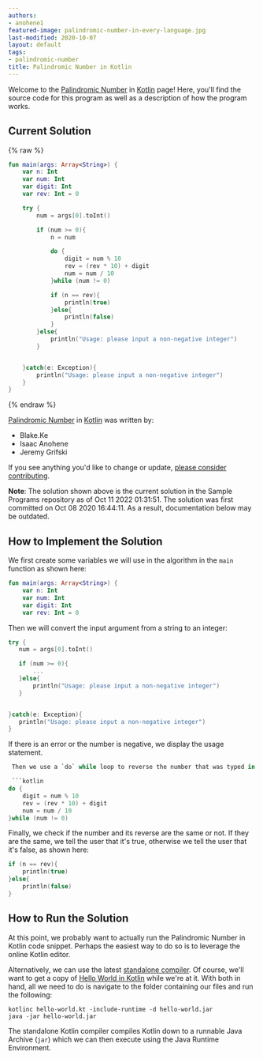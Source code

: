 ```yaml
---
authors:
- anohene1
featured-image: palindromic-number-in-every-language.jpg
last-modified: 2020-10-07
layout: default
tags:
- palindromic-number
title: Palindromic Number in Kotlin
---
```


Welcome to the [Palindromic Number](https://sampleprograms.io/projects/palindromic-number) in [Kotlin](https://sampleprograms.io/languages/kotlin) page! Here, you'll find the source code for this program as well as a description of how the program works.

## Current Solution

{% raw %}

```kotlin
fun main(args: Array<String>) {
    var n: Int
    var num: Int
    var digit: Int
    var rev: Int = 0

    try {
        num = args[0].toInt()

        if (num >= 0){
            n = num

            do {
                digit = num % 10
                rev = (rev * 10) + digit
                num = num / 10
            }while (num != 0)

            if (n == rev){
                println(true)
            }else{
                println(false)
            }
        }else{
            println("Usage: please input a non-negative integer")
        }


    }catch(e: Exception){
        println("Usage: please input a non-negative integer")
    }
}
```

{% endraw %}

[Palindromic Number](https://sampleprograms.io/projects/palindromic-number) in [Kotlin](https://sampleprograms.io/languages/kotlin) was written by:

- Blake.Ke
- Isaac Anohene
- Jeremy Grifski

If you see anything you'd like to change or update, [please consider contributing](https://github.com/TheRenegadeCoder/sample-programs).

**Note**: The solution shown above is the current solution in the Sample Programs repository as of Oct 11 2022 01:31:51. The solution was first committed on Oct 08 2020 16:44:11. As a result, documentation below may be outdated.

## How to Implement the Solution

We first create some variables we will use in the algorithm in the `main` function as shown here:

```kotlin
fun main(args: Array<String>) {
    var n: Int
    var num: Int
    var digit: Int
    var rev: Int = 0
 ```

 Then we will convert the input argument from a string to an integer:

 ```kotlin
try {
    num = args[0].toInt()

    if (num >= 0){
        ...
    }else{
        println("Usage: please input a non-negative integer")
    }


}catch(e: Exception){
    println("Usage: please input a non-negative integer")
}
```

If there is an error or the number is negative, we display the usage statement.

```kotlin
 Then we use a `do` while loop to reverse the number that was typed in:

 ```kotlin
do {
    digit = num % 10
    rev = (rev * 10) + digit
    num = num / 10
}while (num != 0)
```

Finally, we check if the number and its reverse are the same or not. If they are the same, we tell the user that it's true, otherwise we tell the user that it's false, as shown here:

```kotlin
if (n == rev){
    println(true)
}else{
    println(false)
}
```


## How to Run the Solution

At this point, we probably want to actually run the Palindromic Number in
Kotlin code snippet. Perhaps the easiest way to do so is to leverage
the online Kotlin editor.

Alternatively, we can use the latest [standalone compiler][1]. Of course,
we'll want to get a copy of [Hello World in Kotlin][2] while we're at it.
With both in hand, all we need to do is navigate to the folder containing
our files and run the following:

```shell
kotlinc hello-world.kt -include-runtime -d hello-world.jar
java -jar hello-world.jar
```

The standalone Kotlin compiler compiles Kotlin down to a
runnable Java Archive (`jar`) which we can then execute using the Java Runtime
Environment.

[1]: https://kotlinlang.org/docs/command-line.html#manual-install
[2]: https://github.com/TheRenegadeCoder/sample-programs/blob/main/archive/k/kotlin/PalindromicNumber.kt
